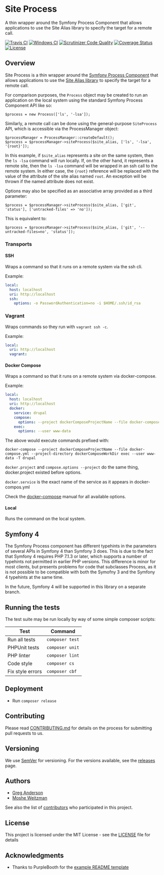 # Site Process

A thin wrapper around the Symfony Process Component that allows applications to use the Site Alias library to specify the target for a remote call. 

[![Travis CI](https://travis-ci.org/consolidation/site-process.svg?branch=master)](https://travis-ci.org/consolidation/site-process)
[![Windows CI](https://ci.appveyor.com/api/projects/status/a4u1r5pj9jo1enje?svg=true)](https://ci.appveyor.com/project/greg-1-anderson/site-process)
[![Scrutinizer Code Quality](https://scrutinizer-ci.com/g/consolidation/site-process/badges/quality-score.png?b=master)](https://scrutinizer-ci.com/g/consolidation/site-process/?branch=master)
[![Coverage Status](https://coveralls.io/repos/github/consolidation/site-process/badge.svg?branch=master)](https://coveralls.io/github/consolidation/site-process?branch=master) 
[![License](https://img.shields.io/badge/license-MIT-408677.svg)](LICENSE)


## Overview

Site Process is a thin wrapper around the [Symfony Process Component](https://symfony.com/doc/3.4/components/process) that allows applications to use the [Site Alias library](https://github.com/consolidation/site-alias) to specify the target for a remote call.

For comparison purposes, the `Process` object may be created to run an application on the local system using the standard Symfony Process Component API like so:
```
$process = new Process(['ls', '-lsa']);
```
Similarly, a remote call can be done using the general-purpose `SiteProcess` API, which is accessible via the ProcessManager object:
```
$processManager = ProcessManager::createDefault();
$process = $processManager->siteProcess($site_alias, ['ls', '-lsa', '{root}']);
```
In this example, if `$site_alias` represents a site on the same system, then the `ls -lsa` command will run locally. If, on the other hand, it represents a remote site, then the `ls -lsa` command will be wrapped in an ssh call to the remote system. In either case, the `{root}` reference will be replaced with the value of the attribute of the site alias named `root`. An exception will be thrown if the named attribute does not exist.

Options may also be specified as an associative array provided as a third parameter:
```
$process = $processManager->siteProcess($site_alias, ['git', 'status'], ['untracked-files' => 'no']);
```
This is equivalent to:
```
$process = $processManager->siteProcess($site_alias, ['git', '--untracked-files=no', 'status']);
```
### Transports
#### SSH
Wraps a command so that it runs on a remote system via the ssh cli.

Example:
```yaml
local:
  host: localhost
  uri: http://localhost
  ssh:
    options: -o PasswordAuthentication=no -i $HOME/.ssh/id_rsa 

```
### Vagrant
Wraps commands so they run with `vagrant ssh -c`.

Example:
```yaml
local:
  uri: http://localhost
  vagrant:
```

#### Docker Compose
Wraps a command so that it runs on a remote system via docker-compose.

Example:
```yaml
local:
  host: localhost
  uri: http://localhost
  docker:
    service: drupal
    compose:
      options: --project dockerComposeProjectName --file docker-compose.yml --project-directory dockerComposeWorkDir
    exec:
      options: --user www-data

```

The above would execute commands prefixed with:
```
docker-compose --project dockerComposeProjectName --file docker-compose.yml --project-directory dockerComposeWorkDir exec --user www-data -T drupal
```

`docker.project` and `compose.options --project` do the same thing, docker.project existed before options.

`docker.service` is the exact name of the service as it appears in docker-compos.yml

Check the [docker-compose](https://docs.docker.com/compose/reference/overview/) manual for all available options.

#### Local
Runs the command on the local system.

## Symfony 4

The Symfony Process component has different typehints in the parameters of several APIs in Symfony 4 than Symfony 3 does. This is due to the fact that Symfony 4 requires PHP 7.1.3 or later, which supports a number of typehints not permitted in earlier PHP versions. This difference is minor for most clients, but presents problems for code that subclasses Process, as it is not possible to be compatible with both the Symofny 3 and the Symfony 4 typehints at the same time.

In the future, Symfony 4 will be supported in this library on a separate branch.

## Running the tests

The test suite may be run locally by way of some simple composer scripts:

| Test             | Command
| ---------------- | ---
| Run all tests    | `composer test`
| PHPUnit tests    | `composer unit`
| PHP linter       | `composer lint`
| Code style       | `composer cs`     
| Fix style errors | `composer cbf`


## Deployment

- Run `composer release`

## Contributing

Please read [CONTRIBUTING.md](CONTRIBUTING.md) for details on the process for submitting pull requests to us.

## Versioning

We use [SemVer](http://semver.org/) for versioning. For the versions available, see the [releases](https://github.com/consolidation/site-process/releases) page.

## Authors

* [Greg Anderson](https://github.com/greg-1-anderson)
* [Moshe Weitzman](http://weitzman.github.com)

See also the list of [contributors](https://github.com/consolidation/site-process/contributors) who participated in this project.

## License

This project is licensed under the MIT License - see the [LICENSE](LICENSE) file for details

## Acknowledgments

* Thanks to PurpleBooth for the [example README template](https://gist.github.com/PurpleBooth/109311bb0361f32d87a2)
